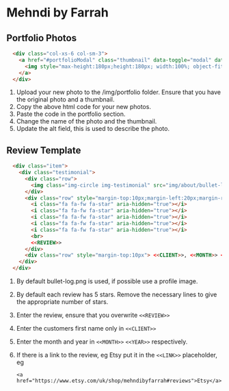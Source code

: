 # Mehndi by Farrah

## Portfolio Photos
```html
  <div class="col-xs-6 col-sm-3">
    <a href="#portfolioModal" class="thumbnail" data-toggle="modal" data-target="#portfolioModal" data-img-url="img/portfolio/mehndi_1.jpg">
      <img style="max-height:180px;height:180px; width:100%; object-fit:cover;" src="img/portfolio/mehndi_1_th.jpg" alt="Mehndi heart two hands">
    </a>
  </div>
```
1. Upload your new photo to the /img/portfolio folder. Ensure that you have the original photo and a thumbnail.
2. Copy the above html code for your new photos.
3. Paste the code in the portfolio section.
4. Change the name of the photo and the thumbnail.
5. Update the alt field, this is used to describe the photo.



## Review Template
```html
  <div class="item">
    <div class="testimonial">
      <div class="row">
        <img class="img-circle img-testimonial" src="img/about/bullet-logo.png" alt="...">
      </div>
      <div class="row" style="margin-top:10px;margin-left:20px;margin-right:20px;">
        <i class="fa fa-fw fa-star" aria-hidden="true"></i>
        <i class="fa fa-fw fa-star" aria-hidden="true"></i>
        <i class="fa fa-fw fa-star" aria-hidden="true"></i>
        <i class="fa fa-fw fa-star" aria-hidden="true"></i>
        <i class="fa fa-fw fa-star" aria-hidden="true"></i>
        <br>
        <<REVIEW>>
      </div>
      <div class="row" style="margin-top:10px"> <<CLIENT>>, <<MONTH>> <<YEAR>>, <<LINK>></div>
    </div>
  </div>
  ```
  
  1. By default bullet-log.png is used, if possible use a profile image.
  2. By default each review has 5 stars. Remove the necessary lines to give the appropriate number of stars.
  3. Enter the review, ensure that you overwrite ```<<REVIEW>>```
  4. Enter the customers first name only in ```<<CLIENT>>```
  5. Enter the month and year in ```<<MONTH>>``` ```<<YEAR>>``` respectively.
  6. If there is a link to the review, eg Etsy put it in the ```<<LINK>>``` placeholder, eg

     ```<a href="https://www.etsy.com/uk/shop/mehndibyfarrah#reviews">Etsy</a>```  
